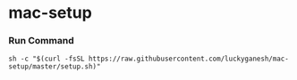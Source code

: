 # mac-setup

### Run Command
`sh -c "$(curl -fsSL https://raw.githubusercontent.com/luckyganesh/mac-setup/master/setup.sh)"`
